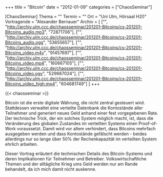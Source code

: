 +++
title = "Bitcoin"
date = "2012-01-09"
categories = ["ChaosSeminar"]

[ChaosSeminar]
Thema = ""
Termin = ""
Ort = "Uni Ulm, Hörsaal H20"
Vortragende = "Alexander Bernauer"
Archiv = [
	["", "http://archiv.ulm.ccc.de/chaosseminar/201201-Bitcoins/cs-201201-Bitcoins_audio.mp3", "72871706"],
	["", "http://archiv.ulm.ccc.de/chaosseminar/201201-Bitcoins/cs-201201-Bitcoins_audio.ogg", "53655657"],
	["", "http://archiv.ulm.ccc.de/chaosseminar/201201-Bitcoins/cs-201201-Bitcoins_video.m4v", "91457697"],
	["", "http://archiv.ulm.ccc.de/chaosseminar/201201-Bitcoins/cs-201201-Bitcoins_video.mp4", "160667105"],
	["", "http://archiv.ulm.ccc.de/chaosseminar/201201-Bitcoins/cs-201201-Bitcoins_video.ogv", "529687024"],
	["", "http://archiv.ulm.ccc.de/chaosseminar/201201-Bitcoins/cs-201201-Bitcoins_video_high.mp4", "604681749"]
	]
+++

{{< chaosseminar >}}

Bitcoin ist die erste digitale Währung, die nicht zentral gesteuert wird. Stattdessen verwaltet eine verteilte Datenbank die Kontostände aller Teilnehmer und generiert neues Geld anhand einer fest vorgegebenen Rate. Der technische Trick, der ein solches System möglich macht, ist, dass die Veränderung des globalen Zustandes im verteilten Systems einen Proof-of-Work voraussetzt. Damit wird vor allem verhindert, dass Bitcoins mehrfach ausgegeben werden und dass Kontostände gefälscht werden - beides allerdings nur so lange über 50% der Rechenkapazität im verteilten System ehrlich arbeiten.

Dieser Vortrag erläutert die technischen Details des Bitcoin-Systems und deren Implikationen für Teilnehmer und Betreiber. Volkswirtschaftliche Themen und der alltägliche Krieg ums Geld werden nur am Rande behandelt, da ich mich damit nicht auskenne.
